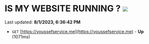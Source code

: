 # IS MY WEBSITE RUNNING ? [![](https://img.shields.io/static/v1?label=Sponsor&message=%E2%9D%A4&logo=GitHub&color=%23fe8e86)](https://github.com/sponsors/<username>)

Last updated: **8/1/2023, 6:36:42 PM**

- `GET` [https://youssefservice.me](https://youssefservice.me) - **Up** (1071ms)
